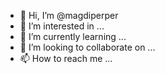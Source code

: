 - 👋 Hi, I’m @magdiperper
- 👀 I’m interested in ...
- 🌱 I’m currently learning ...
- 💞️ I’m looking to collaborate on ...
- 📫 How to reach me ...

<!---
magdiperper/magdiperper is a ✨ special ✨ repository because its `README.md` (this file) appears on your GitHub profile.
You can click the Preview link to take a look at your changes.
--->
